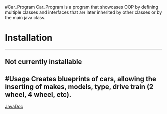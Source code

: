 #Car_Program
Car_Program is a program that showcases OOP by defining multiple classes and
interfaces that are later inherited by other classes or by the main java class.

# Installation
-------------------------------------------------------------------------------
Not currently installable
-------------------------------------------------------------------------------
#Usage
Creates blueprints of cars, allowing the inserting of makes, models, type,
drive train (2 wheel, 4 wheel, etc).
-------------------------------------------------------------------------------
[JavaDoc](https://dranreb22.github.io/Car_Program/index.html)